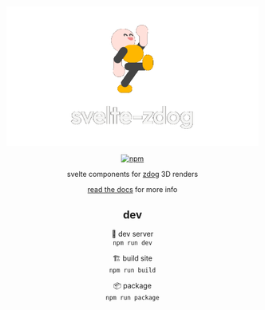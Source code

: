 <div align="center">

[![svelte-zdog](static/img/header-alpha.png)](https://carlos-aguilar.com/svelte-zdog)

[![npm](https://img.shields.io/npm/v/svelte-zdog?logo=npm&style=flat-square)](https://npm.im/svelte-zdog)

svelte components for [zdog](https://zzz.dog) 3D renders

[read the docs](https://carlos-aguilar.com/svelte-zdog) for more info

## dev

🚧 dev server  
`npm run dev`

🏗 build site  
`npm run build`

📦 package  
`npm run package`

</div>
